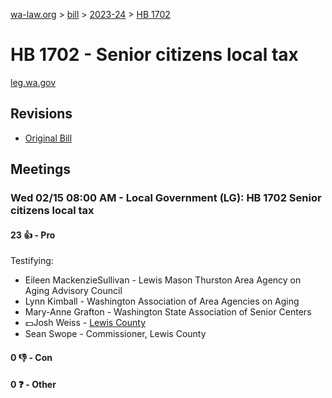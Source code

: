 [wa-law.org](/) > [bill](/bill/) > [2023-24](/bill/2023-24/) > [HB 1702](/bill/2023-24/hb/1702/)

# HB 1702 - Senior citizens local tax
[leg.wa.gov](https://app.leg.wa.gov/billsummary?BillNumber=1702&Year=2023&Initiative=false)

## Revisions
* [Original Bill](1/)

## Meetings
### Wed 02/15 08:00 AM - Local Government (LG): HB 1702 Senior citizens local tax
#### 23 👍 - Pro
Testifying:
* Eileen MackenzieSullivan - Lewis Mason Thurston Area Agency on Aging Advisory Council
* Lynn Kimball - Washington Association of Area Agencies on Aging
* Mary-Anne Grafton - Washington State Association of Senior Centers
* 💵Josh Weiss - [Lewis County](/org/lewis_county/)
* Sean Swope - Commissioner, Lewis County

#### 0 👎 - Con

#### 0 ❓ - Other
